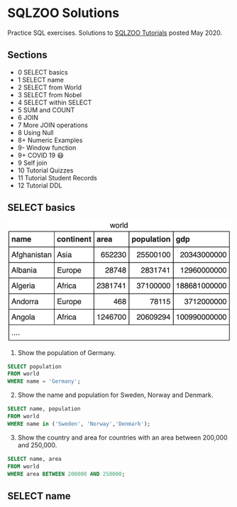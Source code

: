 # SQLZOO Solutions
Practice SQL exercises. Solutions to [SQLZOO Tutorials](https://sqlzoo.net) posted May 2020.

## Sections
* 0 SELECT basics
* 1 SELECT name
* 2 SELECT from World
* 3 SELECT from Nobel
* 4 SELECT within SELECT
* 5 SUM and COUNT
* 6 JOIN
* 7 More JOIN operations
* 8 Using Null
* 8+ Numeric Examples
* 9- Window function
* 9+ COVID 19 😷
* 9 Self join
* 10 Tutorial Quizzes
* 11 Tutorial Student Records
* 12 Tutorial DDL

## SELECT basics
![](world_table.png)
1. Show the population of Germany.
```sql
SELECT population 
FROM world
WHERE name = 'Germany';
```
2. Show the name and population for Sweden, Norway and Denmark.
```sql
SELECT name, population 
FROM world
WHERE name in ('Sweden', 'Norway','Denmark');
```
3. Show the country and area for countries with an area between 200,000 and 250,000.
```sql
SELECT name, area 
FROM world
WHERE area BETWEEN 200000 AND 250000;
```
## SELECT name

